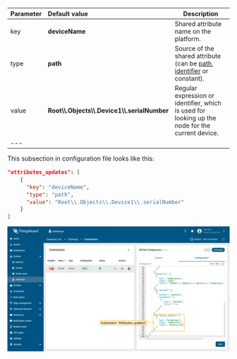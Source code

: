 | **Parameter** | **Default value**                                 | **Description**                                                                                           |
|:--------------|:--------------------------------------------------|-----------------------------------------------------------------------------------------------------------|
| key           | **deviceName**                                    | Shared attribute name on the platform.                                                                    |
| type          | **path**                                          | Source of the shared attribute (can be [path](#path-types), [identifier](#identifier-types) or constant). |
| value         | **Root\\\\.Objects\\\\.Device1\\\\.serialNumber** | Regular expression or identifier, which is used for looking up the node for the current device.           |
| ---           |                                                   |                                                                                                           |

This subsection in configuration file looks like this:

```json
"attributes_updates": [
    {
      "key": "deviceName",
      "type": "path",
      "value": "Root\\.Objects\\.Device1\\.serialNumber"
    }
]
```

![image](/images/gateway/opc-ua-connector/opc-ua-subsection-attribute-updates-advanced-1-ce.png)
